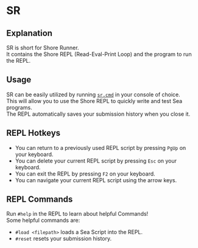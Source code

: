 # SR
## Explanation 
SR is short for Shore Runner.<br>
It contains the Shore REPL (Read-Eval-Print Loop) and the program to run the REPL.<br>
## Usage
SR can be easily utilized by running [`sr.cmd`](../sr.cmd) in your console of choice.<br>
This will allow you to use the Shore REPL to quickly write and test Sea programs.<br>
The REPL automatically saves your submission history when you close it.<br>
## REPL Hotkeys
- You can return to a previously used REPL script by pressing `PgUp` on your keyboard.<br>
- You can delete your current REPL script by pressing `Esc` on your keyboard.<br>
- You can exit the REPL by pressing `F2` on your keyboard.<br>
- You can navigate your current REPL script using the arrow keys.<br>
## REPL Commands
Run `#help` in the REPL to learn about helpful Commands!<br>
Some helpful commands are: 
- `#load <filepath>` loads a Sea Script into the REPL.
- `#reset` resets your submission history.